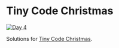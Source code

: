 # Tiny Code Christmas

[![Day 4](https://vladh.net/t/plasma.png)](https://vladh.net/t/plasma.mp4)

Solutions for [Tiny Code Christmas](https://tcc.lovebyte.party/).
